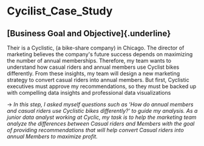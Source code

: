 # Cycilist_Case_Study
## [Business Goal and Objective]{.underline}

Their is a Cyclistic, (a bike-share company) in Chicago. The director of marketing believes the company's future success depends on maximizing the number of annual memberships. Therefore, my team wants to understand how casual riders and annual members use Cyclist bikes differently. From these insights, my team will design a new marketing strategy to convert casual riders into annual members. But first, Cyclistic executives must approve my recommendations, so they must be backed up with compelling data insights and professional data visualizations

-\> *In this step, I asked myself questions such as 'How do annual members and casual riders use Cyclistic bikes differently?' to guide my analysis. As a junior data analyst working at Cyclic, my task is to help the marketing team analyze the differences between Casual riders and Members with the goal of providing recommendations that will help convert Casual riders into annual Members to maximize profit.*
